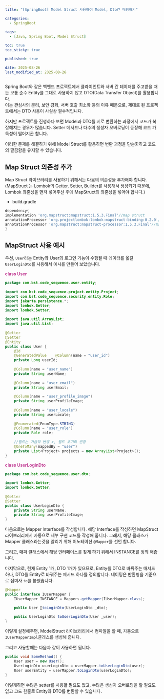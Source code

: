 ```yaml
---
title: "[SpringBoot] Model Struct 사용하여 Model, Dto간 매핑하기"

categories:
  - SpringBoot
  
tags:
  - [Java, Spring Boot, Model Struct]

toc: true
toc_sticky: true

published: true

date: 2025-08-26
last_modified_at: 2025-08-26
---
```


Spring Boot와 같은 백엔드 프로젝트에서 클라이언트와 서버 간 데이터를 주고받을 때는 보통 순수 Entity를 그대로 사용하지 않고 DTO(Data Transfer Object)를 활용합니다.  
이는 관심사의 분리, 보안 강화, 서버 호출 최소화 등의 이유 때문으로, 제대로 된 프로젝트에서는 DTO 사용이 사실상 필수적입니다. 

하지만 프로젝트를 진행하다 보면 Model과 DTO를 서로 변환하는 과정에서 코드가 복잡해지는 경우가 많습니다. Setter 메서드나 다수의 생성자 오버로딩이 등장해 코드 가독성이 떨어지곤 합니다.

이러한 문제를 해결하기 위해 Model Struct를 활용하면 변환 과정을 단순화하고 코드의 깔끔함을 유지할 수 있습니다.


## Map Struct 의존성 추가

Map Struct 라이브러리를 사용하기 위해서는 다음의 의존성을 추가해야 합니다. (MapStruct 는 Lombok의 Getter, Setter, Builder를 사용해서 생성되기 때문에, Lombok 의존성을 먼저 넣어주신 후에 MapStruct의 의존성을 넣어야 합니다.)

- build.gradle
```groovy
dependency{
implementation 'org.mapstruct:mapstruct:1.5.3.Final'//map struct  
annotationProcessor 'org.projectlombok:lombok-mapstruct-binding:0.2.0'//map struct  
annotationProcessor 'org.mapstruct:mapstruct-processor:1.5.3.Final'//map struct
}
```

## MapStruct 사용 예시

우선, `User`라는 Entity와 User의 로그인 기능이 수행될 때 데이터를 옮길 `UserLoginDto`를 사용해서 예시를 만들어 보았습니다.

 **<span style="color: #c03a92">class User</span>**
```java
package com.bst.code_sequence.user.entity;  
  
import com.bst.code_sequence.project.entity.Project;  
import com.bst.code_sequence.security.entity.Role;  
import jakarta.persistence.*;  
import lombok.Getter;  
import lombok.Setter;  
  
import java.util.ArrayList;  
import java.util.List;  
  
@Getter  
@Setter  
@Entity  
public class User {  
    @Id  
    @GeneratedValue    @Column(name = "user_id")  
    private Long userId;  
  
    @Column(name = "user_name")  
    private String userName;  
  
    @Column(name = "user_email")  
    private String userEmail;  
  
    @Column(name = "user_profile_image")  
    private String userProfileImage;  
  
    @Column(name = "user_locale")  
    private String userLocale;  
  
    @Enumerated(EnumType.STRING)  
    @Column(name = "user_role")  
    private Role role;  
  
    //필드는 가급적 변경 x, 필드 초기화 권장  
    @OneToMany(mappedBy = "user")  
    private List<Project> projects = new ArrayList<Project>();  
}
```

**<span style="color: #c03a92">class UserLoginDto</span>**
```java
package com.bst.code_sequence.user.dto;  
  
import lombok.Getter;  
import lombok.Setter;  
  
@Getter  
@Setter  
public class UserLoginDto {  
    private String userName;  
    private String userProfileImage;  
}
```


다음으로는 Mapper Interface를 작성합니다. 해당 Interface를 작성하면 MapStruct 라이브러리에서 자동으로 세부 구현 코드를 작성해 줍니다. 그래서, 해당 클래스가 Mapper 클래스라는것을 알리기 위해 어노테이션 `@Mapper`를 선언 합니다.

그리고, 매퍼 클래스에서 해당 인터페이스를 찾게 하기 위해서 INSTANCE를 정의 해줍니다.

마지막으로, 현재 Entity 1개, DTO 1개가 있으므로, Entity를 DTO로 바꿔주는 매서드 하나, DTO를 Entity로 바꿔주는 메서드 하나를 정의합니다. 네이밍은 반환형을 기준으로 접미사 `to`를 붙였습니다.

```java
@Mapper
public interface IUserMapper {
    IUserMapper INSTANCE = Mappers.getMapper(IUserMapper.class);

    public User toLoginDto(UserLoginDto _dto);

    public UserLoginDto toUserLoginDto(User _user);
}
```

이렇게 설정해주면, ModelStruct 라이브러리에서 컴파일을 할 때, 자동으로 `IUserMapperImpl`클래스를 생성해 줍니다.

그리고 사용할때는 다음과 같이 사용하면 됩니다.

```java
public void SomeMethod() {  
    User user = new User();  
    UserLoginDto userLoginDto = userMapper.toUserLoginDto(user);  
    User userEntity = userMapper.toLoginDto(userLoginDto);  
}
```

이렇게하면 수많은 setter를 사용할 필요도 없고, 수많은 생성자 오버로딩을 할 필요도 없고 코드 한줄로 Entity와 DTO를 변환할 수 있습니다.